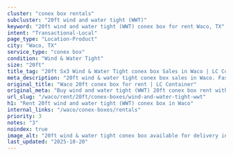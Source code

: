 ```yaml
---
cluster: "conex box rentals"
subcluster: "20ft wind and water tight (WWT)"
keyword: "20ft wind and water tight (WWT) conex box for rent Waco, TX"
intent: "Transactional-Local"
page_type: "Location-Product"
city: "Waco, TX"
service_type: "conex box"
condition: "Wind & Water Tight"
size: "20ft"
title_tag: "20ft Sx3 Wind & Water Tight conex box Sales in Waco | LC Container"
meta_description: "20ft wind & water tight conex box sales in Waco. Fast delivery, competitive pricing. Serving conex boxes area. Quote ID: 3W8. Call (214) 524-4168 for your free quote today."
original_title: "Waco 20ft conex box for rent | LC Container"
original_meta: "Buy wind and water tight (WWT) 20ft conex box rent with local delivery in Waco, TX. LC Container — local Since 2003. Request a fast quote today."
url_slug: "/waco/rent/20ft/conex-boxes/wind-and-water-tight-wwt"
h1: "Rent 20ft wind and water tight (WWT) conex box in Waco"
internal_links: "/waco/conex-boxes/rentals"
priority: 3
notes: "3"
noindex: true
image_alt: "20ft wind & water tight conex box available for delivery in Waco"
last_updated: "2025-10-20"
---
```


<!-- TODO: Add unique city/inventory copy, images, and internal links here. -->
